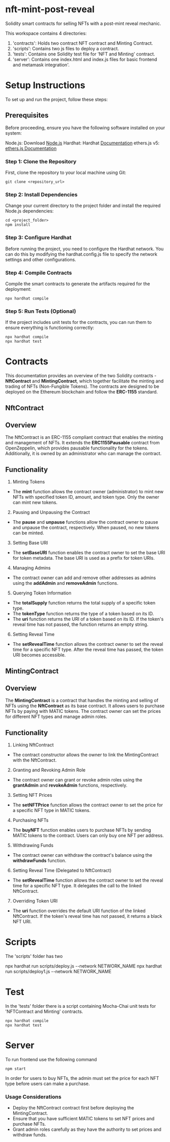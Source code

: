 # nft-mint-post-reveal
Solidity smart contracts for selling NFTs with a post-mint reveal mechanic.




This workspace contains 4 directories:

1. 'contracts': Holds two contract NFT contract and Minting Contract.
2. 'scripts': Contains two js files to deploy a contract.
3. 'tests': Contains one Solidity test file for 'NFT and Minting' contract.
4. 'server': Contains one index.html and index.js files for basic frontend and metamask integration'.

# Setup Instructions
To set up and run the project, follow these steps:

## Prerequisites
Before proceeding, ensure you have the following software installed on your system:

Node.js: Download [Node.js](https://nodejs.org/en)
Hardhat: Hardhat [Documentation](https://hardhat.org/)
ethers.js v5: [ethers.js Documentation](https://docs.ethers.org/v5/)

### Step 1: Clone the Repository
First, clone the repository to your local machine using Git:

```shell
git clone <repository_url>

```
### Step 2: Install Dependencies
Change your current directory to the project folder and install the required Node.js dependencies:


```shell
cd <project_folder>
npm install

```

### Step 3: Configure Hardhat
Before running the project, you need to configure the Hardhat network. You can do this by modifying the hardhat.config.js file to specify the network settings and other configurations.

### Step 4: Compile Contracts
Compile the smart contracts to generate the artifacts required for the deployment:

```shell
npx hardhat compile
```

### Step 5: Run Tests (Optional)
If the project includes unit tests for the contracts, you can run them to ensure everything is functioning correctly:

```shell
npx hardhat compile
npx hardhat test
```



# Contracts
This documentation provides an overview of the two Solidity contracts - **NftContract** and **MintingContract**, which together facilitate the minting and trading of NFTs (Non-Fungible Tokens). The contracts are designed to be deployed on the Ethereum blockchain and follow the **ERC-1155** standard.

## NftContract
## Overview
The NftContract is an ERC-1155 compliant contract that enables the minting and management of NFTs. It extends the **ERC1155Pausable** contract from OpenZeppelin, which provides pausable functionality for the tokens. Additionally, it is owned by an administrator who can manage the contract.

## Functionality

1. Minting Tokens

- The **mint** function allows the contract owner (administrator) to mint new NFTs with specified token ID, amount, and token type. Only the owner can mint new tokens.
  
2. Pausing and Unpausing the Contract

- The **pause** and **unpause** functions allow the contract owner to pause and unpause the contract, respectively. When paused, no new tokens can be minted.

3. Setting Base URI

- The **setBaseURI** function enables the contract owner to set the base URI for token metadata. The base URI is used as a prefix for token URIs.

4. Managing Admins

- The contract owner can add and remove other addresses as admins using the **addAdmin** and **removeAdmin** functions.

5. Querying Token Information

- The **totalSupply** function returns the total supply of a specific token type.
- The **tokenType** function returns the type of a token based on its ID.
- The **uri** function returns the URI of a token based on its ID. If the token's reveal time has not passed, the function returns an empty string.

6. Setting Reveal Time

- The **setRevealTime** function allows the contract owner to set the reveal time for a specific NFT type. After the reveal time has passed, the token URI becomes accessible.


## MintingContract
## Overview
The **MintingContract** is a contract that handles the minting and selling of NFTs using the **NftContract** as its base contract. It allows users to purchase NFTs by paying with MATIC tokens. The contract owner can set the prices for different NFT types and manage admin roles.

## Functionality
1. Linking NftContract

 - The contract constructor allows the owner to link the MintingContract with the NftContract.

2. Granting and Revoking Admin Role

 - The contract owner can grant or revoke admin roles using the **grantAdmin** and **revokeAdmin** functions, respectively.
3. Setting NFT Prices

 - The **setNFTPrice** function allows the contract owner to set the price for a specific NFT type in MATIC tokens.
4. Purchasing NFTs

 - The **buyNFT** function enables users to purchase NFTs by sending MATIC tokens to the contract. Users can only buy one NFT per address.
5. Withdrawing Funds

 - The contract owner can withdraw the contract's balance using the **withdrawFunds** function.
6. Setting Reveal Time (Delegated to NftContract)

 - The **setRevealTime** function allows the contract owner to set the reveal time for a specific NFT type. It delegates the call to the linked NftContract.
7. Overriding Token URI

 - The **uri** function overrides the default URI function of the linked NftContract. If the token's reveal time has not passed, it returns a black NFT URI.



# Scripts

The 'scripts' folder has two 

npx hardhat run scripts/deploy.js --network NETWORK_NAME
npx hardhat run scripts/deploy1.js --network NETWORK_NAME

# Test

In the 'tests' folder there is a script containing Mocha-Chai unit tests for 'NFTContract and Minting' contracts.


```shell
npx hardhat compile
npx hardhat test
```

# Server

To run frontend use the following command 

```shell
npm start
```

In order for users to buy NFTs, the admin must set the price for each NFT type before users can make a purchase.


### Usage Considerations
 - Deploy the NftContract contract first before deploying the MintingContract.
 - Ensure that you have sufficient MATIC tokens to set NFT prices and purchase NFTs.
 - Grant admin roles carefully as they have the authority to set prices and withdraw funds.




